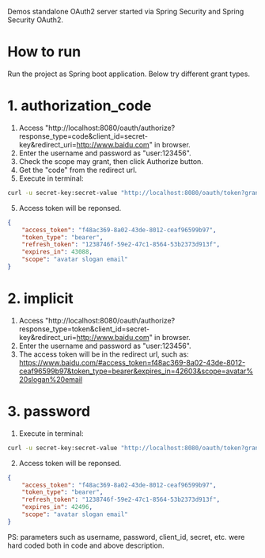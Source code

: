 Demos standalone OAuth2 server started via Spring Security and Spring Security OAuth2.

# How to run 
Run the project as Spring boot application. Below try different grant types.

# 1. authorization_code
1. Access "http://localhost:8080/oauth/authorize?response_type=code&client_id=secret-key&redirect_uri=http://www.baidu.com" in browser.
2. Enter the username and password as "user:123456".
3. Check the scope may grant, then click Authorize button.
4. Get the "code" from the redirect url.
5. Execute in terminal:
```bash
curl -u secret-key:secret-value "http://localhost:8080/oauth/token?grant_type=authorization_code&code=1tyoKe&redirect_uri=http://www.baidu.com" -X POST
```
5. Access token will be reponsed.
```json
{
    "access_token": "f48ac369-8a02-43de-8012-ceaf96599b97", 
    "token_type": "bearer", 
    "refresh_token": "1238746f-59e2-47c1-8564-53b2373d913f", 
    "expires_in": 43088, 
    "scope": "avatar slogan email"
}
```

# 2. implicit
1. Access "http://localhost:8080/oauth/authorize?response_type=token&client_id=secret-key&redirect_uri=http://www.baidu.com" in browser.
2. Enter the username and password as "user:123456".
3. The access token will be in the redirect url, such as:
https://www.baidu.com/#access_token=f48ac369-8a02-43de-8012-ceaf96599b97&token_type=bearer&expires_in=42603&scope=avatar%20slogan%20email

# 3. password

1. Execute in terminal:
```bash
curl -u secret-key:secret-value "http://localhost:8080/oauth/token?grant_type=password&username=user&password=123456" -X POST
```
2.  Access token will be reponsed.
```json
{
	"access_token": "f48ac369-8a02-43de-8012-ceaf96599b97",
	"token_type": "bearer",
	"refresh_token": "1238746f-59e2-47c1-8564-53b2373d913f",
	"expires_in": 42496,
	"scope": "avatar slogan email"
}
```
PS: parameters such as username, password, client_id, secret, etc. were hard coded both in code and above description.
